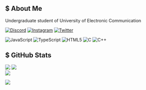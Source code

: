 ## $ About Me
Undergraduate student of University of Electronic Communication

[![Discord](https://img.shields.io/badge/Discord-%237289DA.svg?logo=discord&logoColor=white)](https://discord.gg/Mimi1008_tech) [![Instagram](https://img.shields.io/badge/Instagram-%23E4405F.svg?logo=Instagram&logoColor=white)](https://instagram.com/mimi_chan_uec) [![Twitter](https://img.shields.io/badge/Twitter-%231DA1F2.svg?logo=Twitter&logoColor=white)](https://twitter.com/mimi_chan_uec) 

![JavaScript](https://img.shields.io/badge/javascript-%23323330.svg?style=for-the-badge&logo=javascript&logoColor=%23F7DF1E) ![TypeScript](https://img.shields.io/badge/typescript-%23007ACC.svg?style=for-the-badge&logo=typescript&logoColor=white) ![HTML5](https://img.shields.io/badge/html5-%23E34F26.svg?style=for-the-badge&logo=html5&logoColor=white) ![C](https://img.shields.io/badge/c-%2300599C.svg?style=for-the-badge&logo=c&logoColor=white)  ![C++](https://img.shields.io/badge/c++-%2300599C.svg?style=for-the-badge&logo=c%2B%2B&logoColor=white)

## $ GitHub Stats
![](https://github-readme-streak-stats.herokuapp.com/?user=Mimi1008-tech&theme=nord&hide_border=true)
![](https://github-readme-stats.vercel.app/api?username=Mimi1008-tech&theme=nord&hide_border=true&include_all_commits=true&count_private=true)<br/>
![](https://github-readme-stats.vercel.app/api/top-langs/?username=Mimi1008-tech&theme=nord&hide_border=true&include_all_commits=true&count_private=true&layout=compact)

![](https://github-profile-trophy.vercel.app/?username=Mimi1008-tech&theme=nord&no-frame=true&no-bg=false&margin-w=4)

<!-- Proudly created with GPRM ( https://gprm.itsvg.in ) -->

